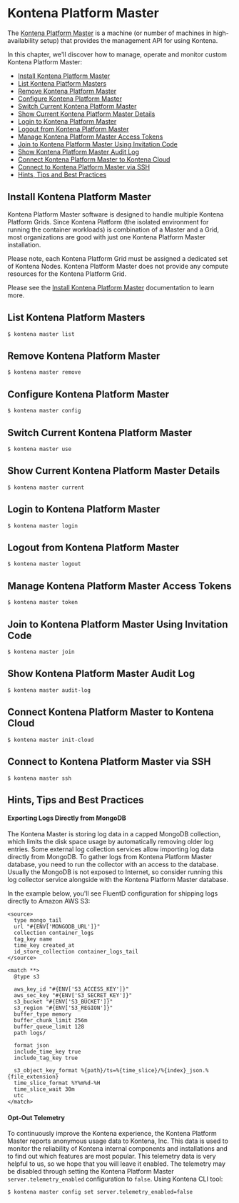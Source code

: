 # Kontena Platform Master

The [Kontena Platform Master](../using-kontena/README.md#kontena-platform-master) is a machine (or number of machines in high-availability setup) that provides the management API for using Kontena.

In this chapter, we'll discover how to manage, operate and monitor custom Kontena Platform Master:

* [Install Kontena Platform Master](#install-kontena-platform-master)
* [List Kontena Platform Masters](#list-kontena-platform-masters)
* [Remove Kontena Platform Master](#remove-kontena-platform-master)
* [Configure Kontena Platform Master](#configure-kontena-platform-master)
* [Switch Current Kontena Platform Master](#switch-current-kontena-platform-master)
* [Show Current Kontena Platform Master Details](#show-current-kontena-platform-master-details)
* [Login to Kontena Platform Master](#login-to-kontena-platform-master)
* [Logout from Kontena Platform Master](#logout-from-kontena-platform-master)
* [Manage Kontena Platform Master Access Tokens](#manage-kontena-platform-master-access-tokens)
* [Join to Kontena Platform Master Using Invitation Code](#join-to-kontena-platform-master-using-invitation-code)
* [Show Kontena Platform Master Audit Log](#show-kontena-platform-master-audit-log)
* [Connect Kontena Platform Master to Kontena Cloud](#connect-kontena-platform-master-to-kontena-cloud)
* [Connect to Kontena Platform Master via SSH](#connect-to-kontena-platform-master-via-ssh)
* [Hints, Tips and Best Practices](#hints-tips-and-best-practices)

## Install Kontena Platform Master

Kontena Platform Master software is designed to handle multiple Kontena Platform Grids. Since Kontena Platform (the isolated environment for running the container workloads) is combination of a Master and a Grid, most organizations are good with just one Kontena Platform Master installation.

Please note, each Kontena Platform Grid must be assigned a dedicated set of Kontena Nodes. Kontena Platform Master does not provide any compute resources for the Kontena Platform Grid.

Please see the [Install Kontena Platform Master](install-master/README.md) documentation to learn more.

## List Kontena Platform Masters

```
$ kontena master list
```

## Remove Kontena Platform Master

```
$ kontena master remove
```

## Configure Kontena Platform Master

```
$ kontena master config
```

## Switch Current Kontena Platform Master

```
$ kontena master use
```

## Show Current Kontena Platform Master Details

```
$ kontena master current
```

## Login to Kontena Platform Master

```
$ kontena master login
```

## Logout from Kontena Platform Master

```
$ kontena master logout
```

## Manage Kontena Platform Master Access Tokens

```
$ kontena master token
```

## Join to Kontena Platform Master Using Invitation Code

```
$ kontena master join
```

## Show Kontena Platform Master Audit Log

```
$ kontena master audit-log
```

## Connect Kontena Platform Master to Kontena Cloud

```
$ kontena master init-cloud
```

## Connect to Kontena Platform Master via SSH

```
$ kontena master ssh
```

## Hints, Tips and Best Practices

#### Exporting Logs Directly from MongoDB

The Kontena Master is storing log data in a capped MongoDB collection, which limits the disk space usage by automatically removing older log entries. Some external log collection services allow importing log data directly from MongoDB. To gather logs from Kontena Platform Master database, you need to run the collector with an access to the database. Usually the MongoDB is not exposed to Internet, so consider running this log collector service alongside with the Kontena Platform Master database.

In the example below, you'll see FluentD configuration for shipping logs directly to Amazon AWS S3:

```
<source>
  type mongo_tail
  url "#{ENV['MONGODB_URL']}"
  collection container_logs
  tag_key name
  time_key created_at
  id_store_collection container_logs_tail
</source>

<match **>
  @type s3

  aws_key_id "#{ENV['S3_ACCESS_KEY']}"
  aws_sec_key "#{ENV['S3_SECRET_KEY']}"
  s3_bucket "#{ENV['S3_BUCKET']}"
  s3_region "#{ENV['S3_REGION']}"
  buffer_type memory
  buffer_chunk_limit 256m
  buffer_queue_limit 128
  path logs/

  format json
  include_time_key true
  include_tag_key true

  s3_object_key_format %{path}/ts=%{time_slice}/%{index}_json.%{file_extension}
  time_slice_format %Y%m%d-%H
  time_slice_wait 30m
  utc
</match>
```

#### Opt-Out Telemetry

To continuously improve the Kontena experience, the Kontena Platform Master reports anonymous usage data to Kontena, Inc. This data is used to monitor the reliability of Kontena internal components and installations and to find out which features are most popular. This telemetry data is very helpful to us, so we hope that you will leave it enabled. The telemetry may be disabled through setting the Kontena Platform Master `server.telemetry_enabled` configuration to `false`. Using Kontena CLI tool:

```
$ kontena master config set server.telemetry_enabled=false
```
